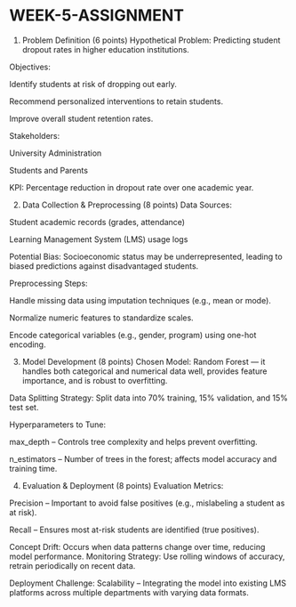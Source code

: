 # WEEK-5-ASSIGNMENT
1. Problem Definition (6 points)
Hypothetical Problem: Predicting student dropout rates in higher education institutions.

Objectives:

Identify students at risk of dropping out early.

Recommend personalized interventions to retain students.

Improve overall student retention rates.

Stakeholders:

University Administration

Students and Parents

KPI:
Percentage reduction in dropout rate over one academic year.

2. Data Collection & Preprocessing (8 points)
Data Sources:

Student academic records (grades, attendance)

Learning Management System (LMS) usage logs

Potential Bias:
Socioeconomic status may be underrepresented, leading to biased predictions against disadvantaged students.

Preprocessing Steps:

Handle missing data using imputation techniques (e.g., mean or mode).

Normalize numeric features to standardize scales.

Encode categorical variables (e.g., gender, program) using one-hot encoding.

3. Model Development (8 points)
Chosen Model:
Random Forest — it handles both categorical and numerical data well, provides feature importance, and is robust to overfitting.

Data Splitting Strategy:
Split data into 70% training, 15% validation, and 15% test set.

Hyperparameters to Tune:

max_depth – Controls tree complexity and helps prevent overfitting.

n_estimators – Number of trees in the forest; affects model accuracy and training time.

4. Evaluation & Deployment (8 points)
Evaluation Metrics:

Precision – Important to avoid false positives (e.g., mislabeling a student as at risk).

Recall – Ensures most at-risk students are identified (true positives).

Concept Drift:
Occurs when data patterns change over time, reducing model performance.
Monitoring Strategy: Use rolling windows of accuracy, retrain periodically on recent data.

Deployment Challenge:
Scalability – Integrating the model into existing LMS platforms across multiple departments with varying data formats.
